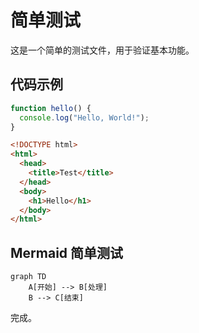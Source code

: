 # 简单测试

这是一个简单的测试文件，用于验证基本功能。

## 代码示例

```javascript
function hello() {
  console.log("Hello, World!");
}
```

```html
<!DOCTYPE html>
<html>
  <head>
    <title>Test</title>
  </head>
  <body>
    <h1>Hello</h1>
  </body>
</html>
```

## Mermaid 简单测试

```mermaid
graph TD
    A[开始] --> B[处理]
    B --> C[结束]
```

完成。
